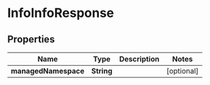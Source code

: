 

# InfoInfoResponse

## Properties

Name | Type | Description | Notes
------------ | ------------- | ------------- | -------------
**managedNamespace** | **String** |  |  [optional]



